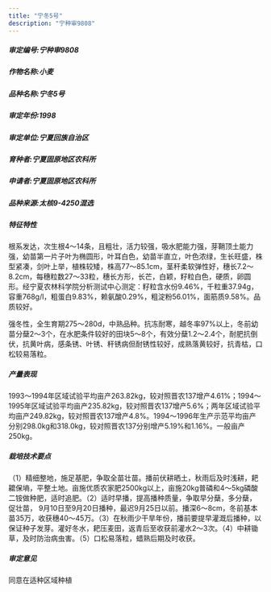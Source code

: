 ```yaml
---
title: "宁冬5号"
description: "宁种审9808"
---
```

##### 审定编号:宁种审9808

##### 作物名称:小麦

##### 品种名称:宁冬5号

##### 审定年份:1998

##### 审定单位:宁夏回族自治区

##### 育种者:宁夏固原地区农科所

##### 申请者:宁夏固原地区农科所

##### 品种来源:太核9-4250混选

##### 特征特性
根系发达，次生根4～14条，且粗壮，活力较强，吸水肥能力强，芽鞘顶土能力强，幼苗第一片子叶为椭圆形，叶耳白色，幼苗半直立，叶色浓绿，生长旺盛，株型紧凑，剑叶上举，植株较矮，株高77～85.1cm，茎秆柔软弹性好，穗长7.2～8.2cm，每穗粒数27～33粒，穗长方形，长芒，白颖，籽粒白色，硬质，卵圆形。经宁夏农林科学院分析测试中心测定：籽粒含水份9.46%，千粒重37.94g，容重768g/l，粗蛋白9.83%，赖氨酸0.29%，粗淀粉56.01%，面筋质9.58%。品质较好。
强冬性，全生育期275～280d，中熟品种。抗冻耐寒，越冬率97%以上，冬前幼苗分蘖2～3个，在水肥条件较好的田块5～8个，有效分蘖1.2～2.4个，耐肥抗倒伏，抗黄叶病，感条锈、叶锈、秆锈病但耐锈性较好，成熟落黄较好，抗青枯，口松较易落粒。

##### 产量表现
1993～1994年区域试验平均亩产263.82kg，较对照晋农137增产4.61%；1994～1995年区域试验平均亩产235.82kg，较对照晋农137增产5.6%；两年区域试验平均亩产249.82kg，较对照晋农137增产4.8%。1994～1996年生产示范平均亩产分别298.0kg和318.0kg，较对照晋农137分别增产5.19%和1.16%。一般亩产250kg。

##### 栽培技术要点
（1）精细整地，施足基肥，争取全苗壮苗。播前伏耕晒土，秋雨后及时浅耕，耙耱保墒，平整土地。亩施优质农家肥2500kg以上，亩施20kg普磷和4～5kg磷酸二铵做种肥，适时追肥。（2）适时早播，提高播种质量，争取早分蘖，多分蘖，促壮苗， 9月10日至9月20日播种，最迟9月25日以前。播深6～8cm，冬前基本苗35万，收获穗40～45万。（3）在秋雨少干旱年份，播前要提早灌溉后播种，以保证种子发芽。灌好冬水，耙压麦田，返青后至收获前灌水2～3次。（4）中耕锄草，及时防治病虫害。（5）口松易落粒，蜡熟后期及时收获。

##### 审定意见
同意在适种区域种植
